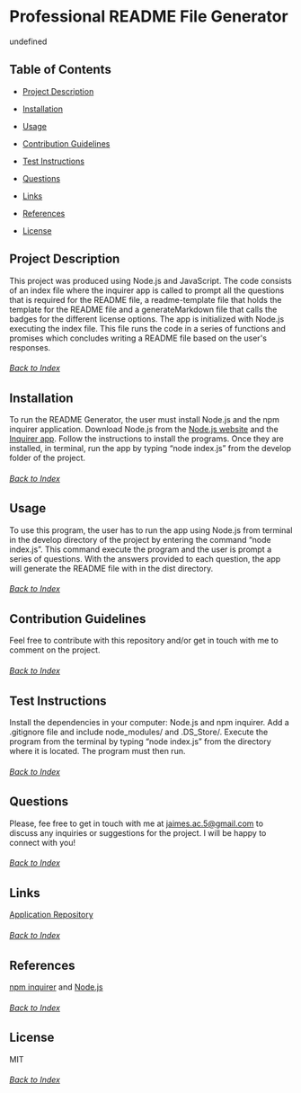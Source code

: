 
# Professional README File Generator
undefined


## Table of Contents
- [Project Description](#Project-Description)

- [Installation](#Installation)

- [Usage](#Usage)

- [Contribution Guidelines](#Contribution-Guidelines)

- [Test Instructions](#Test-Instructions)

- [Questions](#Questions)

- [Links](#Links)

- [References](#References)

- [License](#License)


## Project Description
This project was produced using Node.js and JavaScript. The code consists of an index file where the inquirer app is called to prompt all the questions that is required for the README file, a readme-template file that holds the template for the README file and a generateMarkdown file that calls the badges for the different license options. The app is initialized with Node.js executing the index file. This file runs the code in a series of functions and promises which concludes writing a README file based on the user's responses.
###### [Back to Index](#Table-of-Contents)


## Installation
To run the README Generator, the user must install Node.js and the npm inquirer application. Download Node.js from the [Node.js website](https://nodejs.org/en/) and the [Inquirer app](https://www.npmjs.com/package/inquirer). Follow the instructions to install the programs. Once they are installed, in terminal, run the app by typing “node index.js” from the develop folder of the project.
###### [Back to Index](#Table-of-Contents)
	


## Usage
To use this program, the user has to run the app using Node.js from terminal in the develop directory of the project by entering the command “node index.js”. This command execute the program and the user is prompt a series of questions. With the answers provided to each question, the app will generate the README file with in the dist directory.
###### [Back to Index](#Table-of-Contents)
	


## Contribution Guidelines
Feel free to contribute with this repository and/or get in touch with me to comment on the project.
###### [Back to Index](#Table-of-Contents)
	


## Test Instructions
Install the dependencies in your computer: Node.js and npm inquirer. Add a .gitignore file and include node_modules/ and .DS_Store/. Execute the program from the terminal by typing “node index.js” from the directory where it is located. The program must then run.
###### [Back to Index](#Table-of-Contents)
	


## Questions
Please, fee free to get in touch with me at jaimes.ac.5@gmail.com to discuss any inquiries or suggestions for the project. I will be happy to connect with you!
###### [Back to Index](#Table-of-Contents)
	

## Links
[Application Repository](https://github.com/AlexJCturbo/readme-generator)
###### [Back to Index](#Table-of-Contents)


## References
[npm inquirer](https://www.npmjs.com/package/inquirer) and [Node.js](https://nodejs.org/en/)
###### [Back to Index](#Table-of-Contents)
	

## License
MIT
###### [Back to Index](#Table-of-Contents)
  